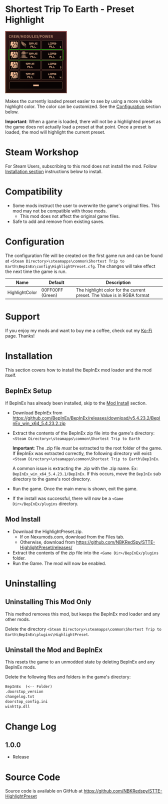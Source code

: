 # Shortest Trip To Earth - Preset Highlight

![thumbnail icon](media/thumbnail.png)

Makes the currently loaded preset easier to see by using a more visible highlight color.
The color can be customized.  See the [Configuration](#configuration) section below.

**Important**: When a game is loaded, there will not be a highlighted preset as the game does not actually load a preset at that point.  Once a preset is loaded, the mod will highlight the current preset.

# Steam Workshop
For Steam Users, subscribing to this mod does not install the mod.
Follow [Installation section](#installation) instructions below to install.

# Compatibility
* Some mods instruct the user to overwrite the game's original files.  This mod may not be compatible with those mods.
    * This mod does not affect the original game files.
* Safe to add and remove from existing saves.

# Configuration
The configuration file will be created on the first game run and can be found at `<Steam Directory>\steamapps\common\Shortest Trip to Earth\BepInEx\config\HighlightPreset.cfg`.  The changes will take effect the next time the game is run.

|Name|Default|Description|
|--|--|--|
|HighlightColor|00FF00FF (Green)|The highlight color for the current preset.  The Value is in RGBA format|

# Support
If you enjoy my mods and want to buy me a coffee, check out my [Ko-Fi](https://ko-fi.com/nbkredspy71915) page.
Thanks!

# Installation 

This section covers how to install the BepInEx mod loader and the mod itself.

## BepInEx Setup
If BepInEx has already been installed, skip to the [Mod Install](#mod-install) section.

* Download BepInEx from https://github.com/BepInEx/BepInEx/releases/download/v5.4.23.2/BepInEx_win_x64_5.4.23.2.zip
* Extract the contents of the BepInEx zip file into the game's directory:
```<Steam Directory>\steamapps\common\Shortest Trip to Earth```
    
    __Important__:  The .zip file *must* be extracted to the root folder of the game.  If BepInEx was extracted correctly, the following directory will exist: ```<Steam Directory>\steamapps\common\Shortest Trip to Earth\BepInEx```.  

    A common issue is extracting the .zip with the .zip name.  Ex: ```BepInEx_win_x64_5.4.23.1/BepInEx```.  If this occurs, move the ```BepInEx``` sub directory to the game's root directory.

* Run the game.  Once the main menu is shown, exit the game.  
* If the install was successful, there will now be a ```<Game Dir>/BepInEx/plugins``` directory.

## Mod Install
* Download the HighlightPreset.zip.  
    * If on Nexumods.com, download from the Files tab.
    * Otherwise, download from https://github.com/NBKRedSpy/STTE-HighlightPreset/releases/
* Extract the contents of the zip file into the ```<Game Dir>/BepInEx/plugins``` folder.
* Run the Game.  The mod will now be enabled.

# Uninstalling

## Uninstalling This Mod Only

This method removes this mod, but keeps the BepInEx mod loader and any other mods.

Delete the directory ```<Steam Directory>\steamapps\common\Shortest Trip to Earth\BepInEx\plugins\HighlightPreset```.

## Uninstall the Mod and BepInEx
This resets the game to an unmodded state by deleting BepInEx and any BepInEx mods.

Delete the following files and folders in the game's directory:
```
BepInEx  (<-- Folder)
.doorstop_version
changelog.txt
doorstop_config.ini
winhttp.dll
```

# Change Log 

## 1.0.0
* Release

# Source Code
Source code is available on GitHub at https://github.com/NBKRedspy/STTE-HighlightPreset
